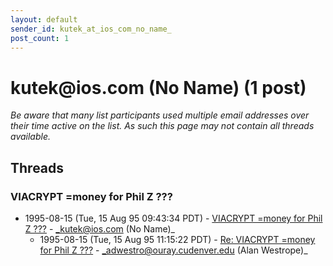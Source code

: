 ```yaml
---
layout: default
sender_id: kutek_at_ios_com_no_name_
post_count: 1
---
```


# kutek<span>@</span>ios.com (No Name) (1 post)

_Be aware that many list participants used multiple email addresses over their time active on the list. As such this page may not contain all threads available._

## Threads

### VIACRYPT =money for Phil Z ???
+ 1995-08-15 (Tue, 15 Aug 95 09:43:34 PDT) - [VIACRYPT =money for Phil Z ???](/archive/1995/08/bab25d72983b951eeb9fc78a1079e1df1a24f006301cf05a9e1e0e6820a0720a) - _kutek@ios.com (No Name)_
  + 1995-08-15 (Tue, 15 Aug 95 11:15:22 PDT) - [Re: VIACRYPT =money for Phil Z ???](/archive/1995/08/8df2882cc3fb2ee2c88f35a8c92f88ba229667248cd9b81910ea663694ec0020) - _adwestro@ouray.cudenver.edu (Alan Westrope)_

